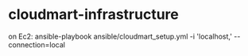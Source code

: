 # cloudmart-infrastructure


on Ec2:
ansible-playbook ansible/cloudmart_setup.yml -i 'localhost,' --connection=local
